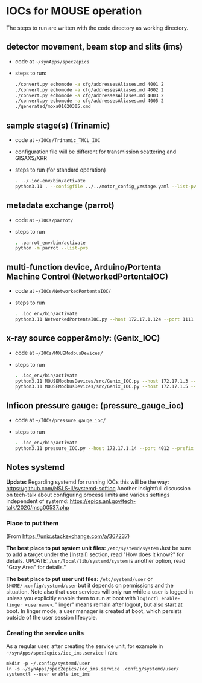 # IOCs for MOUSE operation

The steps to run are written with the code directory as working
directory.

## detector movement, beam stop and slits (ims)

- code at `~/synApps/spec2epics`
- steps to run:

  ```sh
  ./convert.py echomode -a cfg/addressesAliases.md 4001 2
  ./convert.py echomode -a cfg/addressesAliases.md 4002 2
  ./convert.py echomode -a cfg/addressesAliases.md 4003 2
  ./convert.py echomode -a cfg/addressesAliases.md 4005 2
  ./generated/moxa01020305.cmd
  ```

## sample stage(s) (Trinamic)

- code at `~/IOCs/Trinamic_TMCL_IOC`
- configuration file will be different for transmission scattering and GISAXS/XRR
- steps to run (for standard operation)

  ```sh
  . ../.ioc-env/bin/activate
  python3.11 . --configfile ../../motor_config_yzstage.yaml --list-pvs
  ```

## metadata exchange (parrot)

- code at `~/IOCs/parrot/`
- steps to run

  ```sh
  . .parrot_env/bin/activate
  python -m parrot --list-pvs
  ```

## multi-function device, Arduino/Portenta Machine Control (NetworkedPortentaIOC)

- code at `~/IOCs/NetworkedPortentaIOC/`
- steps to run

  ```sh
  . .ioc_env/bin/activate
  python3.11 NetworkedPortentaIOC.py --host 172.17.1.124 --port 1111 --list-pvs
  ```

## x-ray source copper&moly: (Genix_IOC)

- code at `~/IOCs/MOUEModbusDevices/`
- steps to run

  ```sh
  . .ioc_env/bin/activate
  python3.11 MOUSEModbusDevices/src/Genix_IOC.py --host 172.17.1.3 --port 502 --unit-id 1 --prefix source_cu: --list-pvs -v
  python3.11 MOUSEModbusDevices/src/Genix_IOC.py --host 172.17.1.5 --port 502 --unit-id 1 --prefix source_mo: --list-pvs -v
  ```

## Inficon pressure gauge: (pressure_gauge_ioc)

- code at `~/IOCs/pressure_gauge_ioc/`
- steps to run

  ```sh
  . .ioc_env/bin/activate
  python3.11 pressure_IOC.py --host 172.17.1.14 --port 4012 --prefix pressure_gauge: --list-pvs
  ```

## Notes systemd

**Update:** Regarding systemd for running IOCs this will be the way: https://github.com/NSLS-II/systemd-softioc
Another insightfull discussion on tech-talk about configuring process limits and various settings independent of systemd: https://epics.anl.gov/tech-talk/2020/msg00537.php

### Place to put them
(From https://unix.stackexchange.com/a/367237)

**The best place to put system unit files:** `/etc/systemd/system` Just be sure to add a target under the [Install] section, read "How does it know?" for details. UPDATE: `/usr/local/lib/systemd/system` is another option, read "Gray Area" for details."

**The best place to put user unit files:** `/etc/systemd/user` or `$HOME/.config/systemd/user` but it depends on permissions and the situation. Note also that user services will only run while a user is logged in unless you explicitly enable them to run at boot with `loginctl enable-linger <username>`. "linger" means remain after logout, but also start at boot. In linger mode, a user manager is created at boot, which persists outside of the user session lifecycle.

### Creating the service units

As a regular user, after creating the service unit, for example in `~/synApps/spec2epics/ioc_ims.service` I ran:

    mkdir -p ~/.config/systemd/user
    ln -s ~/synApps/spec2epics/ioc_ims.service .config/systemd/user/
    systemctl --user enable ioc_ims
